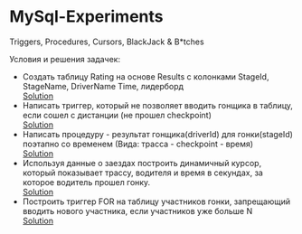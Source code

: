 # MySql-Experiments
Triggers, Procedures, Cursors, BlackJack &amp; B*tches

Условия и решения задачек:
* Cоздать таблицу Rating на основе Results с колонками StageId, StageName, DriverName Time, лидерборд  
[Solution](/CreateRatingTable.sql)
* Написать триггер, который не позволяет вводить гонщика в таблицу, если сошел с дистанции (не прошел checkpoint)  
[Solution](/OnDriverAdd_WhenPreviousCheckpointExists.sql)
* Написать процедуру - результат гонщика(driverId) для гонки(stageId) поэтапно со временем (Вида: трасса - checkpoint - время)  
[Solution](/DriverStat.sql)
* Используя данные о заездах построить динамичный курсор, который показывает трассу, водителя и время в секундах, за которое водитель прошел гонку.  
[Solution](/GetTotalDriversTimeForStage.sql)
* Построить триггер FOR на таблицу участников гонки, запрещающий вводить нового участника, если участников уже больше N  
[Solution](/OnDriverAdd_WhenDriversLimit.sql)
